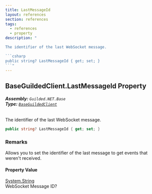 ```yaml
---
title: LastMessageId
layout: references
section: references
tags:
  - references
  - property
description: "

The identifier of the last WebSocket message.

```csharp
public string? LastMessageId { get; set; }
```"
---
```


## BaseGuildedClient.LastMessageId Property
###### **Assembly:** `Guilded.NET.Base`<br/>**Type:** [`BaseGuildedClient`](BaseGuildedClient 'Guilded.NET.Base.BaseGuildedClient')

The identifier of the last WebSocket message.

```csharp
public string? LastMessageId { get; set; }
```

### Remarks
  
Allows you to set the identifier of the last message to get events that weren't received.

#### Property Value
[System.String](https://docs.microsoft.com/en-us/dotnet/api/System.String 'System.String')  
WebSocket Message ID?